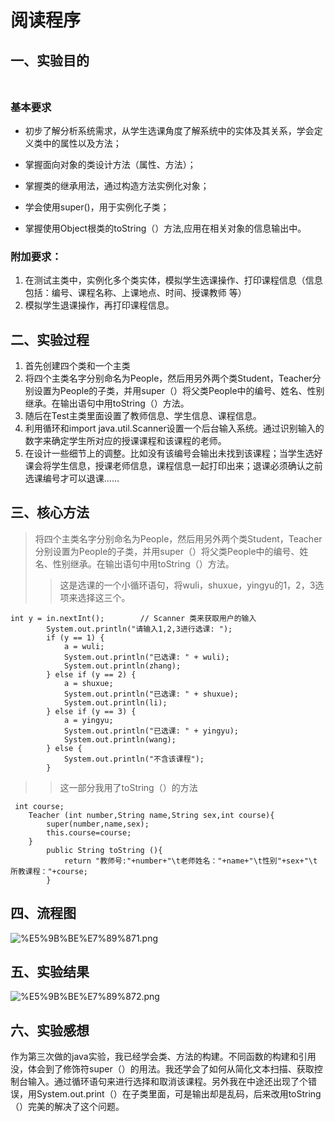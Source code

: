 
# 阅读程序

## 一、实验目的<br></br>
### 基本要求
  - 初步了解分析系统需求，从学生选课角度了解系统中的实体及其关系，学会定义类中的属性以及方法；
  + 掌握面向对象的类设计方法（属性、方法）；
  * 掌握类的继承用法，通过构造方法实例化对象；
  + 学会使用super()，用于实例化子类；
  - 掌握使用Object根类的toString（）方法,应用在相关对象的信息输出中。

### 附加要求：
1. 在测试主类中，实例化多个类实体，模拟学生选课操作、打印课程信息（信息包括：编号、课程名称、上课地点、时间、授课教师 等）
2. 模拟学生退课操作，再打印课程信息。

## 二、实验过程
1. 首先创建四个类和一个主类
2. 将四个主类名字分别命名为People，然后用另外两个类Student，Teacher分别设置为People的子类，并用super（）将父类People中的编号、姓名、性别继承。在输出语句中用toString（）方法。
3. 随后在Test主类里面设置了教师信息、学生信息、课程信息。
4. 利用循环和import java.util.Scanner设置一个后台输入系统。通过识别输入的数字来确定学生所对应的授课课程和该课程的老师。
5. 在设计一些细节上的调整。比如没有该编号会输出未找到该课程；当学生选好课会将学生信息，授课老师信息，课程信息一起打印出来；退课必须确认之前选课编号才可以退课……



## 三、核心方法
> 将四个主类名字分别命名为People，然后用另外两个类Student，Teacher分别设置为People的子类，并用super（）将父类People中的编号、姓名、性别继承。在输出语句中用toString（）方法。
>>这是选课的一个小循环语句，将wuli，shuxue，yingyu的1，2，3选项来选择这三个。

```
int y = in.nextInt();        // Scanner 类来获取用户的输入
        System.out.println("请输入1,2,3进行选课: ");
        if (y == 1) {
            a = wuli;
            System.out.println("已选课: " + wuli);
            System.out.println(zhang);
        } else if (y == 2) {
            a = shuxue;
            System.out.println("已选课: " + shuxue);
            System.out.println(li);
        } else if (y == 3) {
            a = yingyu;
            System.out.println("已选课: " + yingyu);
            System.out.println(wang);
        } else {
            System.out.println("不含该课程");
        }

```
>>这一部分我用了toString（）的方法

```
 int course;
    Teacher (int number,String name,String sex,int course){
        super(number,name,sex);
        this.course=course;
    }
        public String toString (){
            return "教师号:"+number+"\t老师姓名："+name+"\t性别"+sex+"\t 所教课程："+course;
        }
```
## 四、流程图
![%E5%9B%BE%E7%89%871.png](https://github.com/liuyunsong010806/java-/blob/main/%E5%9B%BE%E7%89%871.png)

## 五、实验结果
![%E5%9B%BE%E7%89%872.png](https://github.com/liuyunsong010806/java-/blob/main/%E5%9B%BE%E7%89%872.png)

## 六、实验感想
作为第三次做的java实验，我已经学会类、方法的构建。不同函数的构建和引用没，体会到了修饰符super（）的用法。我还学会了如何从简化文本扫描、获取控制台输入。通过循环语句来进行选择和取消该课程。另外我在中途还出现了个错误，用System.out.print（）在子类里面，可是输出却是乱码，后来改用toString（）完美的解决了这个问题。
